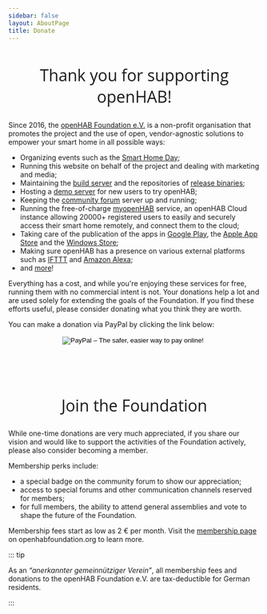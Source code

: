 ```yaml
---
sidebar: false
layout: AboutPage
title: Donate
---
```


<style>
.big-title {
  font-family: 'Open Sans', sans-serif;
  font-size: 2rem;
  font-weight: 400;
  text-align: center;
}
img.illustration {
  width: 50%;
  transform: translateX(50%);
}
@media (max-width: 719px) {
  img.illustration {
    width: 100%;
    transform: translateX(0);
  }
}
</style>

<!--
image source: https://pixabay.com/en/volunteer-hands-help-colors-2055015/
license: CC0
-->
<h2 class="big-title">Thank you for supporting openHAB!</h2>

Since 2016, the [openHAB Foundation e.V.](https://www.openhabfoundation.org) is a non-profit organisation that
promotes the project and the use of open, vendor-agnostic solutions to empower your smart home in all possible ways:

- Organizing events such as the [Smart Home Day](/blog/2017-10-22-smarthomeday-ece.html);
- Running this website on behalf of the project and dealing with marketing and media;
- Maintaining the [build server](https://openhab.ci.cloudbees.com/) and the repositories of [release binaries](https://bintray.com/openhab);
- Hosting a [demo server](http://demo.openhab.org:8080/start/index) for new users to try openHAB;
- Keeping the [community forum](https://community.openhab.org/) server up and running;
- Running the free-of-charge [myopenHAB](https://community.openhab.org/) service, an openHAB Cloud instance
  allowing 20000+ registered users to easily and securely access their smart home remotely, and connect them to the cloud;
- Taking care of the publication of the apps in [Google Play](https://play.google.com/store/apps/details?id=org.openhab.habdroid),
  the [Apple App Store](https://itunes.apple.com/us/app/openhab/id492054521?mt=8) and the
  [Windows Store](https://www.microsoft.com/en-us/store/p/openhab/9nmq39ctwxgt);
- Making sure openHAB has a presence on various external platforms such as [IFTTT](https://ifttt.com/openhab)
  and [Amazon Alexa](https://www.amazon.com/openHAB-Foundation/dp/B01MTY7Z5L);
- and [more](/blog/2016-12-15-openhabfdn-takeoff.html)!

Everything has a cost, and while you're enjoying these services for free, running them with no commercial intent is not. Your donations help
a lot and are used solely for extending the goals of the Foundation. If you find these efforts useful, please consider donating what
you think they are worth.

You can make a donation via PayPal by clicking the link below:


<form action="https://www.paypal.com/cgi-bin/webscr" method="post" target="_top" style="text-align: center; margin-bottom: 100px;">
<input type="hidden" name="cmd" value="_s-xclick">
<input type="hidden" name="hosted_button_id" value="KPVP4NJESFENY">
<input type="image" style="border:none; background:transparent; margin:auto;" src="https://www.paypalobjects.com/webstatic/en_US/btn/btn_donate_cc_147x47.png" border="0" name="submit" alt="PayPal – The safer, easier way to pay online!">
<img alt="" border="0" src="https://www.paypalobjects.com/de_DE/i/scr/pixel.gif" width="1" height="1">
</form>

<h2 class="big-title">Join the Foundation</h2>

While one-time donations are very much appreciated, if you share our vision and would like to support the activities of the Foundation actively, please also consider becoming a member.

Membership perks include:

- a special badge on the community forum to show our appreciation;
- access to special forums and other communication channels reserved for members;
- for full members, the ability to attend general assemblies and vote to shape the future of the Foundation.

Membership fees start as low as 2 &euro; per month. Visit the [membership page](http://www.openhabfoundation.org/members/membership) on openhabfoundation.org to learn more.

::: tip

As an _“anerkannter gemeinnütziger Verein”_, all membership fees and donations to the openHAB Foundation e.V. are tax-deductible for German residents.

:::

